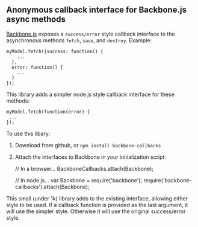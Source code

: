 ## Anonymous callback interface for Backbone.js async methods

[Backbone.js](http://documentcloud.github.com/backbone>Backbone.js) exposes a ```success/error``` style callback interface to the asynchronous methods ```fetch```, ```save```, and ```destroy```.  Example:

    myModel.fetch({success: function() {
        ...
      },
      error: function() {
        ...
      }
    });

This library adds a simpler node.js style callback interface for these methods:

    myModel.fetch(function(error) {
     ...
    });

To use this libary:

1) Download from github, or ```npm install backbone-callbacks```

2) Attach the interfaces to Backbone in your initialization script:

    // In a browser...
    BackboneCallbacks.attach(Backbone);

    // In node.js...
    var Backbone = require('backbone');
    require('backbone-callbacks').attach(Backbone);

This small (under 1k) library adds to the existing interface, allowing either style to be used.  If a callback function is provided as the last argument, it will use the simpler style.  Otherwise it will use the original success/error style.
